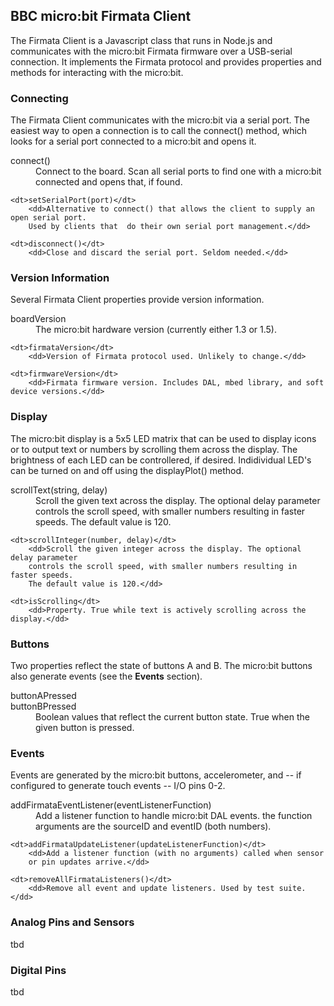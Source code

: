 ## BBC micro:bit Firmata Client

The Firmata Client is a Javascript class that runs in Node.js and communicates
with the micro:bit Firmata firmware over a USB-serial connection. It implements the
Firmata protocol and provides properties and methods for interacting with the micro:bit.

### Connecting

The Firmata Client communicates with the micro:bit via a serial port. The easiest way
to open a connection is to call the connect() method, which looks for a serial port connected
to a micro:bit and opens it.

<dl>
	<dt>connect()</dt>
		<dd>Connect to the board.
		Scan all serial ports to find one with a micro:bit connected and opens that, if found.</dd>

	<dt>setSerialPort(port)</dt>
		<dd>Alternative to connect() that allows the client to supply an open serial port.
		Used by clients that  do their own serial port management.</dd>

	<dt>disconnect()</dt>
		<dd>Close and discard the serial port. Seldom needed.</dd>
</dl>

### Version Information

Several Firmata Client properties provide version information.

<dl>
	<dt>boardVersion</dt>
		<dd>The micro:bit hardware version (currently either 1.3 or 1.5).</dd>

	<dt>firmataVersion</dt>
		<dd>Version of Firmata protocol used. Unlikely to change.</dd>

	<dt>firmwareVersion</dt>
		<dd>Firmata firmware version. Includes DAL, mbed library, and soft device versions.</dd>
</dl>

### Display

The micro:bit display is a 5x5 LED matrix that can be used to display icons or to
output text or numbers by scrolling them across the display. The brightness of each
LED can be controllered, if desired. Indidividual LED's can be turned on and off using
the displayPlot() method.

<dl>
	<dt>scrollText(string, delay)</dt>
		<dd>Scroll the given text across the display. The optional delay parameter
		controls the scroll speed, with smaller numbers resulting in faster speeds.
		The default value is 120.</dd>

	<dt>scrollInteger(number, delay)</dt>
		<dd>Scroll the given integer across the display. The optional delay parameter
		controls the scroll speed, with smaller numbers resulting in faster speeds.
		The default value is 120.</dd>

	<dt>isScrolling</dt>
		<dd>Property. True while text is actively scrolling across the display.</dd>
</dl>

### Buttons

Two properties reflect the state of buttons A and B. The micro:bit buttons also generate
events (see the **Events** section).

<dl>
	<dt>buttonAPressed<br>
		buttonBPressed</dt>
			<dd>Boolean values that reflect the current button state.
			True when the given button is pressed.</dd>
</dl>

### Events

Events are generated by the micro:bit buttons, accelerometer, and -- if configured to generate
touch events -- I/O pins 0-2.

<dl>
	<dt>addFirmataEventListener(eventListenerFunction)</dt>
		<dd>Add a listener function to handle micro:bit DAL events.
		the function arguments are the sourceID and eventID (both numbers).</dd>

	<dt>addFirmataUpdateListener(updateListenerFunction)</dt>
		<dd>Add a listener function (with no arguments) called when sensor
		or pin updates arrive.</dd>

	<dt>removeAllFirmataListeners()</dt>
		<dd>Remove all event and update listeners. Used by test suite.</dd>
</dl>

### Analog Pins and Sensors

tbd

### Digital Pins

tbd
